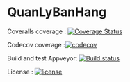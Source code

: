 # QuanLyBanHang
 
 Coveralls coverage : [![Coverage Status](https://coveralls.io/repos/github/trungngotdt/QuanLyBanHang/badge.svg?branch=master)](https://coveralls.io/github/trungngotdt/QuanLyBanHang?branch=master)
 
 Codecov coverage  :[![codecov](https://codecov.io/gh/trungngotdt/QuanLyBanHang/branch/master/graph/badge.svg)](https://codecov.io/gh/trungngotdt/QuanLyBanHang)

 Build and test Appveyor: [![Build status](https://ci.appveyor.com/api/projects/status/80dt8i8rjwb23ulh?svg=true)](https://ci.appveyor.com/project/trungngotdt/quanlybanhang)

License : [![license](https://img.shields.io/github/license/trungngotdt/QuanLyBanHang.svg)](https://github.com/trungngotdt/QuanLyBanHang)
